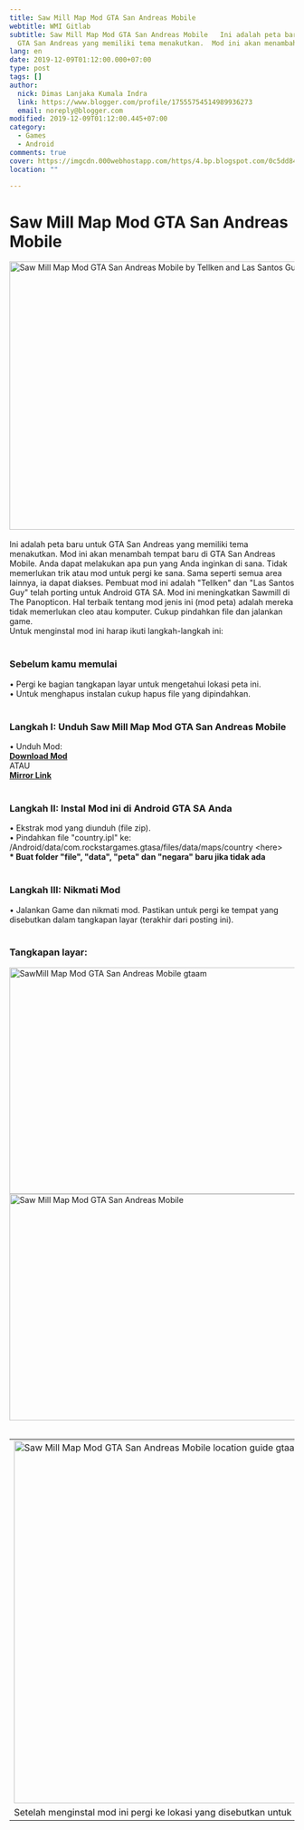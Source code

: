 ```yaml
---
title: Saw Mill Map Mod GTA San Andreas Mobile
webtitle: WMI Gitlab
subtitle: Saw Mill Map Mod GTA San Andreas Mobile   Ini adalah peta baru untuk
  GTA San Andreas yang memiliki tema menakutkan.  Mod ini akan menambah
lang: en
date: 2019-12-09T01:12:00.000+07:00
type: post
tags: []
author:
  nick: Dimas Lanjaka Kumala Indra
  link: https://www.blogger.com/profile/17555754514989936273
  email: noreply@blogger.com
modified: 2019-12-09T01:12:00.445+07:00
category:
  - Games
  - Android
comments: true
cover: https://imgcdn.000webhostapp.com/https/4.bp.blogspot.com/0c5dd847f967c3447b28d8eccd68c7bf.jpeg
location: ""

---
```


<div id="A-G-C" date="20 Nov 2019 18:09:53"><!--original--><div id="agcontent"><div class="post"><div class="post-header"><div class="post-head"><h1 class="notranslate" for="title"> Saw Mill Map Mod GTA San Andreas Mobile </h1></div></div><article><div class="post-body entry-content" id="post-body-1804191772877135707"><div id="adsense-target"><div class="separator"><img alt="Saw Mill Map Mod GTA San Andreas Mobile by Tellken and Las Santos Guy" height="474" src="https://imgcdn.000webhostapp.com/https/4.bp.blogspot.com/0c5dd847f967c3447b28d8eccd68c7bf.jpeg" title="Saw Mill Peta Mod Gta San Andreas Mobile - Gta Android Modding" width="640"></div><br> <span class="notranslate"> Ini adalah peta baru untuk GTA San Andreas yang memiliki tema menakutkan.</span> <span class="notranslate"> Mod ini akan menambah tempat baru di GTA San Andreas Mobile.</span> <span class="notranslate"> Anda dapat melakukan apa pun yang Anda inginkan di sana.</span> <span class="notranslate"> Tidak memerlukan trik atau mod untuk pergi ke sana.</span> <span class="notranslate"> Sama seperti semua area lainnya, ia dapat diakses.</span> <span class="notranslate"> Pembuat mod ini adalah "Tellken" dan "Las Santos Guy" telah porting untuk Android GTA SA.</span> <span class="notranslate"> Mod ini meningkatkan Sawmill di The Panopticon.</span> <span class="notranslate"> Hal terbaik tentang mod jenis ini (mod peta) adalah mereka tidak memerlukan cleo atau komputer.</span> <span class="notranslate"> Cukup pindahkan file dan jalankan game.</span> <br> <span class="notranslate"> Untuk menginstal mod ini harap ikuti langkah-langkah ini:</span> <br><br><h3> <span class="notranslate"> <b><span>Sebelum kamu memulai</span></b></span> </h3> <span class="notranslate"> <span>• Pergi ke bagian tangkapan layar untuk mengetahui lokasi peta ini.</span></span> <br> <span class="notranslate"> <span>• Untuk menghapus instalan cukup hapus file yang dipindahkan.</span></span> <br> <span><br></span> <h3> <span class="notranslate"> <b><span>Langkah I: Unduh</span></b> <span>Saw Mill Map Mod GTA San Andreas Mobile</span></span> </h3> <span class="notranslate"> <span>• Unduh Mod:</span></span> <br> <span><b><a href="https://dimaslanjaka.github.io/page/safelink.html?url=aHR0cDovL2FkZi5seS8xbWtldXM=" class="notranslate">Download Mod</a></b></span> <br> <span class="notranslate"> <span>ATAU</span></span> <span><br> <b><a href="https://dimaslanjaka.github.io/page/safelink.html?url=aHR0cHM6Ly9kcml2ZS5nb29nbGUuY29tL2ZpbGUvZC8wQjZfSHRnMzZzNk8zUkMwelFrSXRNRU5wWkdNL3ZpZXc/dXNwPXNoYXJpbmc=" class="notranslate">Mirror Link</a></b></span> <br> <span><br></span> <h3> <span class="notranslate"> <b><span>Langkah II: Instal Mod ini di Android GTA SA Anda</span></b></span> </h3> <span class="notranslate"> <span>• Ekstrak mod yang diunduh (file zip).</span></span> <br> <span class="notranslate"> <span>•</span> <span>Pindahkan file "country.ipl" ke: /Android/data/com.rockstargames.gtasa/files/data/maps/country &lt;here&gt;</span></span> <span>&nbsp;</span><br> <span class="notranslate"> <b><span>* Buat folder "file", "data", "peta" dan "negara" baru jika tidak ada</span></b></span> <br> <span><br></span> <h3> <span class="notranslate"> <b><span>Langkah III: Nikmati Mod</span></b></span> </h3> <span class="notranslate"> <span>• Jalankan Game dan nikmati mod.</span></span> <span class="notranslate"> <span>Pastikan untuk pergi ke tempat yang disebutkan dalam tangkapan layar (terakhir dari posting ini).</span></span> <br> <span><br></span> <h3> <span class="notranslate"> <b><span>Tangkapan layar:</span></b></span> </h3><img alt="SawMill Map Mod GTA San Andreas Mobile gtaam" height="400" src="https://imgcdn.000webhostapp.com/https/1.bp.blogspot.com/4d2643698a5aae97da4e16769ffdfbb5.jpeg" title="Saw Mill Peta Mod Gta San Andreas Mobile - Gta Android Modding" width="640"><br><div class="separator"><img alt="Saw Mill Map Mod GTA San Andreas Mobile" height="400" src="https://res.cloudinary.com/dimaslanjaka/image/fetch/https://4.bp.blogspot.com/-CtTEYrHw84I/WStUap17I5I/AAAAAAAAFVs/vIyemSK_PB8oh-vcO89_XL7wKgmeSCkXACEw/s640/1495576843_Screenshot_20170523-142321.jpg" title="Saw Mill Peta Mod Gta San Andreas Mobile - Gta Android Modding" width="640"></div><br><table align="center" cellpadding="0" cellspacing="0" class="tr-caption-container"><tbody><tr><td><img alt="Saw Mill Map Mod GTA San Andreas Mobile location guide gtaam blogspot com" height="640" src="https://imgcdn.000webhostapp.com/https/1.bp.blogspot.com/c6dcc7dce53eb8f6b78321b4e7d73625.jpeg" title="Saw Mill Peta Mod Gta San Andreas Mobile - Gta Android Modding" width="640"></td></tr><tr><td class="tr-caption"> <span class="notranslate"> Setelah menginstal mod ini pergi ke lokasi yang disebutkan untuk mengunjungi peta</span> </td></tr></tbody></table></div></div></article></div></div></div>  <script src="https://codepen.io/dimaslanjaka/pen/aQRrbR.js"></script>  